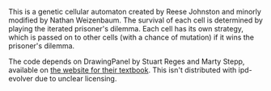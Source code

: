 This is a genetic cellular automaton created by Reese Johnston and
minorly modified by Nathan Weizenbaum. The survival of each cell is
determined by playing the iterated prisoner's dilemma. Each cell has
its own strategy, which is passed on to other cells (with a chance of
mutation) if it wins the prisoner's dilemma.

The code depends on DrawingPanel by Stuart Reges and Marty Stepp,
available on [the website for their textbook](http://www.buildingjavaprograms.com/supplements.shtml).
This isn't distributed with ipd-evolver due to unclear licensing.
